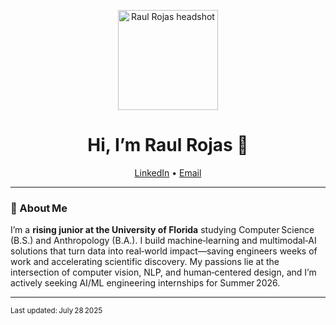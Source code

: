 <!-- GitHub Profile README for Raul Rojas -->

<p align="center">
  <img src="YOUR-IMAGE-URL" width="160" alt="Raul Rojas headshot">
</p>

<h1 align="center">Hi, I’m Raul Rojas 👋</h1>

<p align="center">
  <a href="https://www.linkedin.com/in/raúl-rojas">LinkedIn</a> •
  <a href="mailto:raul.rojas@ufl.edu">Email</a>
</p>

---

### 🚀 About Me
I’m a **rising junior at the University of Florida** studying Computer Science (B.S.) and Anthropology (B.A.). I build machine‑learning and multimodal‑AI solutions that turn data into real‑world impact—saving engineers weeks of work and accelerating scientific discovery. My passions lie at the intersection of computer vision, NLP, and human‑centered design, and I’m actively seeking AI/ML engineering internships for Summer 2026.

---

<sub>Last updated: July 28 2025</sub>
